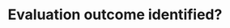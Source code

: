 ---
title: 'Evaluation outcome identified?'
field: 'is.evaluation.outcome'
slug: 'is-evaluation-outcome'
comment: 'yes, no, not applicable'
required: False
vocabulary: 'vocabulary.txt'
module: 'Evaluation'
cluster: 'Impact'
policy: 'Controlled value. Single select from control list.'
layout: 'home'
---